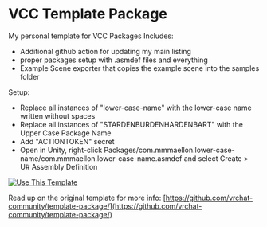 # VCC Template Package

My personal template for VCC Packages
Includes:
 - Additional github action for updating my main listing
 - proper packages setup with .asmdef files and everything
 - Example Scene exporter that copies the example scene into the samples folder

Setup:
 - Replace all instances of "lower-case-name" with the lower-case name written without spaces
 - Replace all instances of "STARDENBURDENHARDENBART" with the Upper Case Package Name
 - Add "ACTIONTOKEN" secret
 - Open in Unity, right-click Packages/com.mmmaellon.lower-case-name/com.mmmaellon.lower-case-name.asmdef and select Create > U# Assembly Definition

[![Use This Template](https://user-images.githubusercontent.com/737888/185467681-e5fdb099-d99f-454b-8d9e-0760e5a6e588.png)](https://github.com/vrchat-community/template-package/generate)

Read up on the original template for more info: [https://github.com/vrchat-community/template-package/](https://github.com/vrchat-community/template-package/)